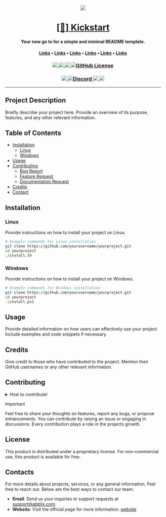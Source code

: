 <div align="center">
    <h1>
        <img src="images/headerBanner.png">
    </h1>
    <h1>
        <a href="">[🚀] Kickstart</a>
    </h1>
    <h4><b>Your new go to for a simple and minimal README template.</b></h4>
    <h4>
        <a href="https://www.google.com">Links</a>
        •
        <a href="https://www.google.com">Links</a>
        •
        <a href="https://www.google.com">Links</a>
        •
        <a href="https://www.google.com">Links</a>
        •
        <a href="https://www.google.com">Links</a>
        •
        <a href="https://www.google.com">Links</a>
    </h4>
    <h3>
        <a href="https://github.com/:user/:project">
            <img src="https://img.shields.io/badge/published-5th February 2024-teal">
        </a>
        <a href="">
            <img src="https://img.shields.io/github/last-commit/:user/:project?color=blue&label=updated">
        </a>
        <a href="https://www.github.com/:user/:project/releases/latest">
            <img src="https://img.shields.io/github/v/release/:user/:project?color=blueviolet&label=version">
        </a>
        <a href="">
            <img alt="GitHub License" src="https://img.shields.io/github/license/:user/:project">
        </a>
    </h3>
    <h3>
        <a href="">
            <img src="https://img.shields.io/website?url=https://www.google.com/">
        </a>
        <a href="">
            <img alt="Discord" src="https://img.shields.io/discord/:serverID?label=discord&color=7289da">
        </a>
        <a href="">
            <img src="https://img.shields.io/twitter/follow/:user">
        </a>
        <a href="mailto:user@example.com">
            <img src="user@example.com">
        </a>
    </h3>
</div>

---

## Project Description

Briefly describe your project here. Provide an overview of its purpose, features, and any other relevant information.

## Table of Contents

- [Installation](#installation)
  - [Linux](#linux)
  - [Windows](#windows)
- [Usage](#usage)
- [Contributing](#contributing)
  - [Bug Report](https://github.com/:user/:project/issues/new?assignees=&labels=Bug&projects=&template=bug-report.md&title=Bug+Report)
  - [Feature Request](https://github.com/:user/:project/issues/new?assignees=&labels=Suggestion&projects=&template=feature_request.md&title=Feature+Request)
  - [Documentation Request](https://github.com/:user/:project/issues/new?assignees=&labels=Documentation&projects=&template=documentation-request.md&title=Documentation+Request)
- [Credits](#credits)
- [Contact](#contact)

## Installation

### Linux

Provide instructions on how to install your project on Linux.

```bash
# Example commands for Linux installation
git clone https://github.com/yourusername/yourproject.git
cd yourproject
./install.sh
```

### Windows

Provide instructions on how to install your project on Windows.

```bash
# Example commands for Windows installation
git clone https://github.com/yourusername/yourproject.git
cd yourproject
.\install.ps1
```

## Usage
Provide detailed information on how users can effectively use your project. Include examples and code snippets if necessary.

## Credits
Give credit to those who have contributed to the project. Mention their GitHub usernames or any other relevant information.

## Contributing
<details>
<summary>How to contribute!</summary>
We welcome contributions from the community! If you would like to contribute, please follow the guidelines below.

## Standards and Guidelines

Below is a set of general guidelines for different types of changes.

## Pull Request Naming Guidelines

We use [Conventional Commits](https://www.conventionalcommits.org/en/v1.0.0/) for our pull request titles (and commit messages on the master branch). Please follow the guidelines below when naming pull requests.

For types, we generally use the following:

- `feat`: Introducing a new feature.
- `impr`: Enhancing an existing feature.
- `fix`: Rectifying a bug.
- `docs`: Solely modifying documentation.
- `style`: Adjusting code appearance without impacting functionality. (E.g., whitespace, formatting, semicolons)
- `refactor`: Restructuring code for readability, comprehension, or enhancement.
- `perf`: Optimizing code performance.
- `test`: Incorporating or rectifying tests.
- `build`: Modifying the build system or external dependencies. (E.g., gulp, npm)
- `ci`: Editing CI configuration files and scripts. (E.g., Travis, Circle, BrowserStack, SauceLabs)
- `revert`: Undoing a previous commit.
- `chore`: Miscellaneous changes not falling under the above categories.

### Reporting & Requesting

<details>
<summary>Bug Report</summary>
If you encounter a bug, please create a detailed bug report following the template by clicking <a href="https://github.com/:user/:project/issues/new?assignees=&labels=Bug&projects=&template=bug-report.md&title=Bug+Report">here</a>.
</details>

<details>
<summary>Feature Request</summary>
If you have a feature request, please create an issue following the template by clicking <a href="https://github.com/:user/:project/issues/new?assignees=&labels=Suggestion&projects=&template=feature_request.md&title=Feature+Request">here</a>.
</details>

<details>
<summary>Documentation Request</summary>
If you find any gaps in documentation or would like to suggest improvements, please create an issue following the template by clicking <a href="https://github.com/:user/:project/issues/new?assignees=&labels=Documentation&projects=&template=documentation-request.md&title=Documentation+Request">here</a>
</details>
</details>

> [!IMPORTANT]
> Feel free to share your thoughts on features, report any bugs, or propose enhancements.
You can contribute by raising an issue or engaging in discussions. Every contribution plays a role in the projects growth.

## License

This product is distributed under a proprietary license. For non-commercial use, this product is available for free.

## Contacts

For more details about projects, services, or any general information. Feel free to reach out. Below are the best ways to contact our team:

- **Email**: Send us your inquiries or support requests at [support@abblix.com](mailto:support@abblix.com).
- **Website**: Visit the official page for more information: [website](https://www.google.com)
